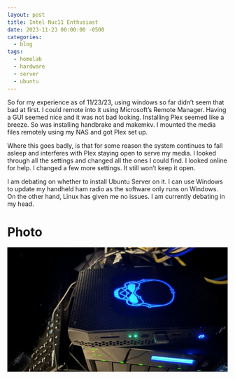 ```yaml
---
layout: post
title: Intel Nuc11 Enthusiast
date: 2023-11-23 00:00:00 -0500
categories:
  - blog
tags:
  - homelab
  - hardware
  - server
  - ubuntu
---
```

So for my experience as of 11/23/23, using windows so far didn’t seem that bad at first. I could remote into it using Microsoft’s Remote Manager. Having a GUI seemed nice and it was not bad looking. Installing Plex seemed like a breeze. So was installing handbrake and makemkv. I mounted the media files remotely using my NAS and got Plex set up.

Where this goes badly, is that for some reason the system continues to fall asleep and interferes with Plex staying open to serve my media. I looked through all the settings and changed all the ones I could find. I looked online for help. I changed a few more settings. It still won’t keep it open.

I am debating on whether to install Ubuntu Server on it. I can use Windows to update my handheld ham radio as the software only runs on Windows. On the other hand, Linux has given me no issues. I am currently debating in my head.

# Photo
![Intel Nuc11 Enthusiast](/assets/img/nuc/nuc1.jpeg)


